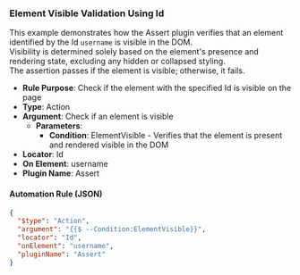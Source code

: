 ### Element Visible Validation Using Id

This example demonstrates how the Assert plugin verifies that an element identified by the Id `username` is visible in the DOM.  
Visibility is determined solely based on the element's presence and rendering state, excluding any hidden or collapsed styling.  
The assertion passes if the element is visible; otherwise, it fails.

- **Rule Purpose**: Check if the element with the specified Id is visible on the page  
- **Type**: Action  
- **Argument**: Check if an element is visible  
  - **Parameters**:  
    - **Condition**: ElementVisible - Verifies that the element is present and rendered visible in the DOM  
- **Locator**: Id  
- **On Element**: username  
- **Plugin Name**: Assert  

#### Automation Rule (JSON)

```json
{
  "$type": "Action",
  "argument": "{{$ --Condition:ElementVisible}}",
  "locator": "Id",
  "onElement": "username",
  "pluginName": "Assert"
}
```
